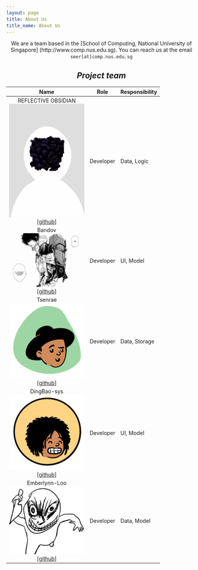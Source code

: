 ```yaml
---
layout: page
title: About Us
title_name: About Us
---
```

<p align="center">
We are a team based in the [School of Computing, National University of Singapore] (http://www.comp.nus.edu.sg).
You can reach us at the email <code>seer[at]comp.nus.edu.sg</code>
</p>

<h2 align=center><i>Project team</I></h2>

|                                                                   Name                                                                   |   Role    | Responsibility |
|:----------------------------------------------------------------------------------------------------------------------------------------:|:---------:|:---------------|
| REFLECTIVE OBSIDIAN <br/> <img src="images/reflectiveobsidian.png" width="200px"> <br/>[[github](https://github.com/ReflectiveObsidian)] | Developer | Data, Logic    |
|                   Bandov <br/> <img src="images/bandov.png" width="200px"> <br/> [[github](https://github.com/Bandov)]                   | Developer | UI, Model      |
|                 Tsenrae <br/> <img src="images/tsenrae.png" width="200px"> <br/> [[github](https://github.com/Tsenrae)]                  | Developer | Data, Storage  |
|           DingBao-sys <br/> <img src="images/dingbao-sys.png" width="200px"> <br/> [[github](https://github.com/DingBao-sys)]            | Developer | UI, Model      |
|        Emberlynn-Loo <br/> <img src="images/emberlynn-loo.png" width="200px"> <br/> [[github](https://github.com/Emberlynn-Loo)]         | Developer | Data, Model    |

